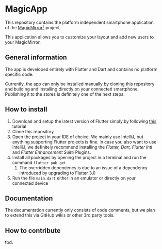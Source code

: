 # MagicApp
This repository contains the platform independent smartphone application of the [MagicMirror³](https://github.com/MagicMirror-3) project.

This application allows you to customize your layout and add new users to your MagicMirror.

## General information
The app is developed entirely with Flutter and Dart and contains no platform specific code.

Currently, the app can only be installed manually by cloning this repository and building and installing directly on your connected smartphone. Publishing it to the stores is definitely one of the next steps.

## How to install
1. Download and setup the latest version of Flutter simply by following [this](https://docs.flutter.dev/get-started/install) tutorial
2. Clone this repository
3. Open the project in your IDE of choice. We mainly use IntelliJ, but anything supporting Flutter projects is fine. In case you also want to use IntelliJ, we definitely recommend installing the _Flutter, Dart, Flutter Intl_ and _Flutter Enhancement Suite_ Plugins.
4. Install all packages by opening the project in a terminal and run the command `flutter pub get`
   1. The overridden dependency is due to an issue of a dependency introduced by upgrading to Flutter 3.0
5. Run the file `main.dart` either in an emulator or directly on your connected device

## Documentation
The documentation currently only consists of code comments, but we plan to extend this via GitHub wikis or other 3rd party tools.

## How to contribute
tbd.

